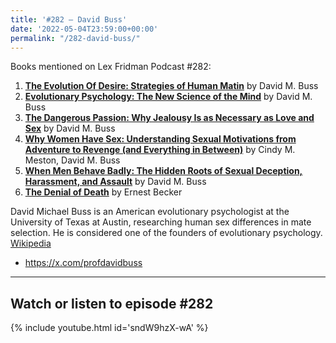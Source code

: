```yaml
---
title: '#282 – David Buss'
date: '2022-05-04T23:59:00+00:00'
permalink: "/282-david-buss/"
---
```


Books mentioned on Lex Fridman Podcast #282:

1. <b><a href="https://amzn.to/3Sc67TE" target="_blank" rel="sponsored noopener noreferrer">The Evolution Of Desire: Strategies of Human Matin</a></b> by David M. Buss
2. <b><a href="https://amzn.to/45DlVlz" target="_blank" rel="sponsored noopener noreferrer">Evolutionary Psychology: The New Science of the Mind</a></b> by David M. Buss
3. <b><a href="https://amzn.to/46TLCiU" target="_blank" rel="sponsored noopener noreferrer">The Dangerous Passion: Why Jealousy Is as Necessary as Love and Sex</a></b> by David M. Buss
4. <b><a href="https://amzn.to/46WnmNv" target="_blank" rel="sponsored noopener noreferrer">Why Women Have Sex: Understanding Sexual Motivations from Adventure to Revenge (and Everything in Between)</a></b> by Cindy M. Meston, David M. Buss
5. <b><a href="https://amzn.to/3SbhT0H" target="_blank" rel="sponsored noopener noreferrer">When Men Behave Badly: The Hidden Roots of Sexual Deception, Harassment, and Assault</a></b> by David M. Buss
6. <b><a href="https://amzn.to/3QsWheF" target="_blank" rel="sponsored noopener noreferrer">The Denial of Death</a></b> by Ernest Becker

David Michael Buss is an American evolutionary psychologist at the University of Texas at Austin, researching human sex differences in mate selection. He is considered one of the founders of evolutionary psychology. <a href="https://en.wikipedia.org/wiki/David_Buss" target="_blank">Wikipedia</a>

- <a href="https://x.com/profdavidbuss" target="_blank">https://x.com/profdavidbuss</a>

- - - - - -

## Watch or listen to episode #282

{% include youtube.html id='sndW9hzX-wA' %}